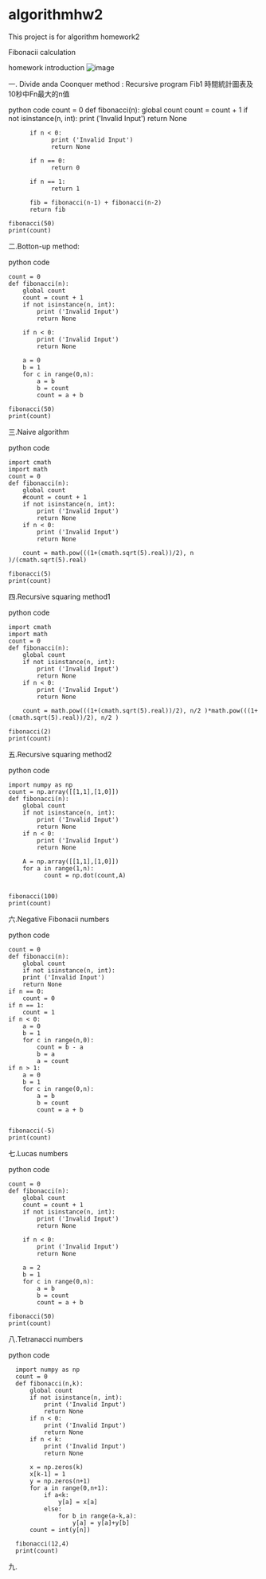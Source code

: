 # algorithmhw2

This project is for algorithm homework2

Fibonacii calculation

homework introduction
![image](https://github.com/howard31622/algorithmhw2/blob/master/algorithmproblem.jpg)

一. Divide anda Coonquer method :
  Recursive program Fib1 時間統計圖表及10秒中Fn最大的n值

  python code
      count = 0
      def fibonacci(n):
          global count
          count = count + 1
          if not isinstance(n, int):
                print ('Invalid Input')
                return None

          if n < 0:
                print ('Invalid Input')
                return None

          if n == 0:
                return 0

          if n == 1:
                return 1

          fib = fibonacci(n-1) + fibonacci(n-2)
          return fib

    fibonacci(50)
    print(count)



二.Botton-up method:

  python code
    
    count = 0
    def fibonacci(n):
        global count
        count = count + 1
        if not isinstance(n, int):
            print ('Invalid Input')
            return None

        if n < 0:
            print ('Invalid Input')
            return None

        a = 0 
        b = 1 
        for c in range(0,n):
            a = b
            b = count
            count = a + b
            
    fibonacci(50)
    print(count)
    
三.Naive algorithm
  
  python code 
  
    import cmath
    import math
    count = 0
    def fibonacci(n):
        global count
        #count = count + 1
        if not isinstance(n, int):
            print ('Invalid Input')
            return None
        if n < 0:
            print ('Invalid Input')
            return None

        count = math.pow(((1+(cmath.sqrt(5).real))/2), n )/(cmath.sqrt(5).real)

    fibonacci(5)
    print(count)
    
四.Recursive squaring method1
  
  python code 
  
    import cmath
    import math
    count = 0
    def fibonacci(n):
        global count
        if not isinstance(n, int):
            print ('Invalid Input')
            return None
        if n < 0:
            print ('Invalid Input')
            return None

        count = math.pow(((1+(cmath.sqrt(5).real))/2), n/2 )*math.pow(((1+(cmath.sqrt(5).real))/2), n/2 )

    fibonacci(2)
    print(count)
  
五.Recursive squaring method2

  python code
  
    import numpy as np
    count = np.array([[1,1],[1,0]])
    def fibonacci(n):
        global count
        if not isinstance(n, int):
            print ('Invalid Input')
            return None
        if n < 0:
            print ('Invalid Input')
            return None

        A = np.array([[1,1],[1,0]])
        for a in range(1,n):
   		      count = np.dot(count,A)


    fibonacci(100)
    print(count)
    
六.Negative Fibonacii numbers 

  python code 

    count = 0
    def fibonacci(n):
        global count
        if not isinstance(n, int):
        print ('Invalid Input')
        return None
    if n == 0:
        count = 0
    if n == 1:
        count = 1
    if n < 0:
        a = 0
        b = 1
        for c in range(n,0):
            count = b - a
            b = a
            a = count
    if n > 1:    
        a = 0
        b = 1
        for c in range(0,n):
            a = b
            b = count
            count = a + b
        

    fibonacci(-5)
    print(count)
    
七.Lucas numbers

  python code

    count = 0
    def fibonacci(n):
        global count
        count = count + 1
        if not isinstance(n, int):
            print ('Invalid Input')
            return None

        if n < 0:
            print ('Invalid Input')
            return None

        a = 2 
        b = 1 
        for c in range(0,n):
            a = b
            b = count
            count = a + b
            
    fibonacci(50)
    print(count)

八.Tetranacci numbers

   python code
   
      import numpy as np
      count = 0
      def fibonacci(n,k):
          global count
          if not isinstance(n, int):
              print ('Invalid Input')
              return None
          if n < 0:
              print ('Invalid Input')
              return None
          if n < k:
              print ('Invalid Input')
              return None

          x = np.zeros(k)   
          x[k-1] = 1
          y = np.zeros(n+1)
          for a in range(0,n+1):
              if a<k:
                  y[a] = x[a]
              else:
                  for b in range(a-k,a):
                      y[a] = y[a]+y[b]
          count = int(y[n])
    
      fibonacci(12,4)
      print(count)
九.

